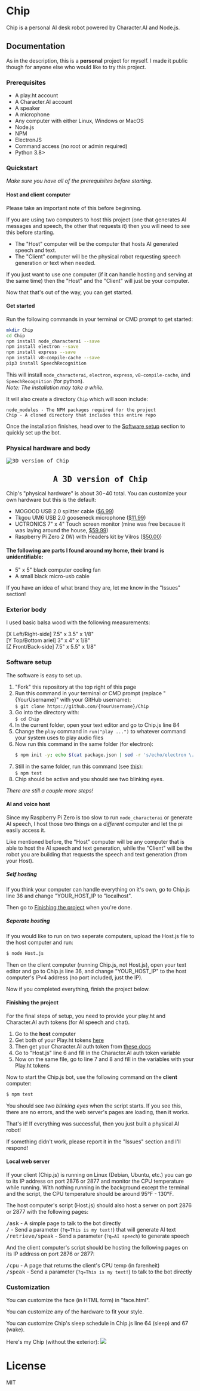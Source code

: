 # Chip
Chip is a personal AI desk robot powered by Character.AI and Node.js.

## Documentation
As in the description, this is a __personal__ project for myself. I made it public though for anyone else who would like to try this project.

### Prerequisites
- A play.ht account
- A Character.AI account
- A speaker
- A microphone
- Any computer with either Linux, Windows or MacOS
- Node.js
- NPM
- ElectronJS
- Command access (no root or admin required)
- Python 3.8>

### Quickstart
_Make sure you have all of the prerequisites before starting._

#### Host and client computer
Please take an important note of this before beginning.

If you are using two computers to host this project (one that generates AI messages and speech, the other that requests it) then you will need to see this before starting.

- The "Host" computer will be the computer that hosts AI generated speech and text.
- The "Client" computer will be the physical robot requesting speech generation or text when needed.

If you just want to use one computer (if it can handle hosting and serving at the same time) then the "Host" and the "Client" will just be your computer.

Now that that's out of the way, you can get started.

#### Get started
Run the following commands in your terminal or CMD prompt to get started:
```bash
mkdir Chip
cd Chip
npm install node_characterai --save
npm install electron --save
npm install express --save
npm install v8-compile-cache --save
pip3 install SpeechRecognition
```

This will install `node_characterai`, `electron`, `express`, `v8-compile-cache`, and `SpeechRecognition` (for python).<br>
_Note: The installation may take a while._

It will also create a directory `Chip` which will soon include:
```
node_modules - The NPM packages required for the project
Chip - A cloned directory that includes this entire repo
```

Once the installation finishes, head over to the [Software setup](#software-setup) section to quickly set up the bot.

### Physical hardware and body
<kbd>
  <img src="https://github.com/Parking-Master/Chip/assets/88283567/34a6f3b9-7f76-487c-a3a9-cdc7996bd386" alt="3D version of Chip">
  <h2 align="center">A 3D version of Chip</h2>
</kbd>

Chip's "physical hardware" is about $30-$40 total. You can customize your own hardware but this is the default:
- MOGOOD USB 2.0 splitter cable ([$6.99](https://www.amazon.com/Splitter-MOGOOD-Extension-Charging-Multiport/dp/B098L7WJ4C))
- Tkgou UM6 USB 2.0 gooseneck microphone ([$11.99](https://www.amazon.com/TKGOU-USB-PC-Microphone-Microphones/dp/B07D561S67/ref=sr_1_1?crid=1C0UFS5H6SZ7K&keywords=tkgou+um6&qid=1689864257&s=electronics&sprefix=tkgou+%2Celectronics%2C123&sr=1-1))
- UCTRONICS 7" x 4" Touch screen monitor (mine was free because it was laying around the house, [$59.99](https://www.amazon.com/UCTRONICS-Raspberry-1024%C3%97600-Capacitive-Touchscreen/dp/B07VWDDWQ9/ref=sr_1_4?crid=TVLT65V3K4JQ&keywords=uctronics+touch+screen&qid=1689865374&s=electronics&sprefix=uctronics+touch+screen%2Celectronics%2C130&sr=1-4))
- Raspberry Pi Zero 2 (W) with Headers kit by Vilros ([$50.00](https://vilros.com/products/vilros-raspberry-pi-zero-2-w-basic-starter-kit))

#### The following are parts I found around my home, their brand is unidentifiable:
- 5" x 5" black computer cooling fan
- A small black micro-usb cable

If you have an idea of what brand they are, let me know in the "Issues" section!

### Exterior body
I used basic balsa wood with the following measurements:

[X Left/Right-side] 7.5" x 3.5" x 1/8"<br>
[Y Top/Bottom ariel] 3" x 4" x 1/8"<br>
[Z Front/Back-side] 7.5" x 5.5" x 1/8"

### Software setup
The software is easy to set up.

1. "Fork" this repository at the top right of this page
2. Run this command in your terminal or CMD prompt (replace "{YourUsername}" with your GitHub username):<br>
   `$ git clone https://github.com/{YourUsername}/Chip`
3. Go into the directory with:<br>
   `$ cd Chip`
5. In the current folder, open your text editor and go to Chip.js line 84
6. Change the `play` command in `run("play ...")` to whatever command your system uses to play audio files
7. Now run this command in the same folder (for electron):
   ```bash
   $ npm init -y; echo $(cat package.json | sed -r 's/echo/electron \./g') > package.json
   ```
8. Still in the same folder, run this command (see [this](#prerequisites)):<br>
   `$ npm test`
9. Chip should be active and you should see two blinking eyes.

_There are still a couple more steps!_

#### AI and voice host
Since my Raspberry Pi Zero is too slow to run `node_characterai` or generate AI speech, I host those two things on a _different_ computer and let the pi easily access it.

Like mentioned before, the "Host" computer will be any computer that is able to host the AI speech and text generation, while the "Client" will be the robot you are building that requests the speech and text generation (from your Host).

##### Self hosting
If you think your computer can handle everything on it's own, go to Chip.js line 36 and change "YOUR_HOST_IP to "localhost".

Then go to [Finishing the project](#finishing-the-project) when you're done.

##### Seperate hosting
If you would like to run on two seperate computers, upload the Host.js file to the host computer and run:
```bash
$ node Host.js
```

Then on the client computer (running Chip.js, not Host.js), open your text editor and go to Chip.js line 36, and change "YOUR_HOST_IP" to the host computer's IPv4 address (no port included, just the IP).

Now if you completed everything, finish the project below.

#### Finishing the project
For the final steps of setup, you need to provide your play.ht and Character.AI auth tokens (for AI speech and chat).

1. Go to the __host__ computer
2. Get both of your Play.ht tokens [here](https://play.ht/app/api-access)
3. Then get your Character.AI auth token from [these docs](https://github.com/realcoloride/node_characterai#using-an-access-token)
4. Go to "Host.js" line 6 and fill in the Character.AI auth token variable
5. Now on the same file, go to line 7 and 8 and fill in the variables with your Play.ht tokens

Now to start the Chip.js bot, use the following command on the __client__ computer:
```bash
$ npm test
```

You should see _two blinking eyes_ when the script starts. If you see this, there are no errors, and the web server's pages are loading, then it works.

That's it! If everything was successful, then you just built a physical AI robot!

If something didn't work, please report it in the "Issues" section and I'll respond!

#### Local web server
If your client (Chip.js) is running on Linux (Debian, Ubuntu, etc.) you can go to its IP address on port 2876 or 2877 and monitor the CPU temperature while running. With nothing running in the background except the terminal and the script, the CPU temperature should be around 95&#176;F - 130&#176;F.

The host computer's script (Host.js) should also host a server on port 2876 or 2877 with the following pages:

<kbd>/ask</kbd> - A simple page to talk to the bot directly<br>
<kbd>/</kbd> - Send a parameter (`?q=This is my text!`) that will generate AI text<br>
<kbd>/retrieve/speak</kbd> - Send a parameter (`?q=AI speech`) to generate speech

And the client computer's script should be hosting the following pages on its IP address on port 2876 or 2877:

<kbd>/cpu</kbd> - A page that returns the client's CPU temp (in farenheit)<br>
<kbd>/speak</kbd> - Send a parameter (`?q=This is my text!`) to talk to the bot directly

### Customization
You can customize the face (in HTML form) in "face.html".

You can customize any of the hardware to fit your style.

You can customize Chip's sleep schedule in Chip.js line 64 (sleep) and 67 (wake).

Here's my Chip (without the exterior):
<kbd><img src="https://github.com/Parking-Master/Chip/assets/88283567/7ec24ff8-bd33-472d-97bd-036ba98f238c"></kbd>

# License
MIT
